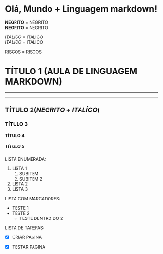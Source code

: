 # Olá, Mundo + Linguagem markdown!

**NEGRITO** = NEGRITO <BR>
__NEGRITO__ = NEGRITO

 *ITALICO* = ITALICO <BR>
 _ITALICO_ = ITALICO
 
 ~~RISCOS~~ = RISCOS
 
 
 # TÍTULO 1 (AULA DE LINGUAGEM MARKDOWN) 
 ***
 ---
 ## TÍTULO 2(__*NEGRITO*__ + _ITALÍCO_)
 ### TÍTULO 3
 #### TÍTULO 4 
 ##### TÍTULO 5

LISTA ENUMERADA: 
 
 1. LISTA 1
    1. SUBITEM
     1. SUBITEM 2
 1. LISTA 2
 1. LISTA 3
 
LISTA COM MARCADORES:
 
 * TESTE 1 
 * TESTE 2
   * TESTE DENTRO DO 2

 
 LISTA DE TAREFAS:
 - [X] CRIAR PAGINA 
 - [X] TESTAR PAGINA

 
 
 









